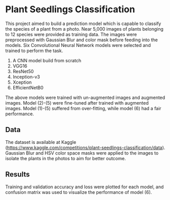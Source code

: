 # Plant Seedlings Classification

This project aimed to build a prediction model which is capable to classify the species of a plant from a photo. Near 5,000 images of plants belonging to 12 species were provided as training data. The images were preprocessed with Gaussian Blur and color mask before feeding into the models. Six Convolutional Neural Network models were selected and trained to perform the task. 

1. A CNN model build from scratch 
2. VGG16
3. ResNet50
4. Inception-v3
5. Xception 
6. EfficientNetB0
 
The above models were trained with un-augmented images and augmented images. Model (2)-(5) were fine-tuned after trained with augmented images. Model (1)-(5) suffered from over-fitting, while model (6) had a fair performance. 

## Data

The dataset is available at Kaggle (https://www.kaggle.com/competitions/plant-seedlings-classification/data). Gaussian Blur and HSV color space masks were applied to the images to isolate the plants in the photos to aim for better outcome.

## Results

Training and validation accuracy and loss were plotted for each model, and confusion matrix was used to visualize the performance of model (6).
